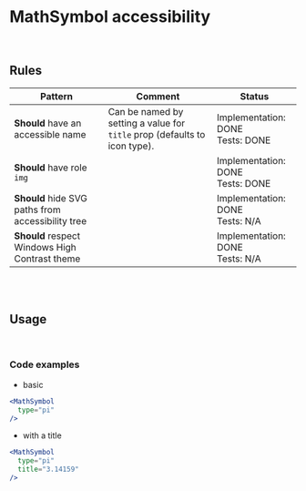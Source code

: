 # MathSymbol accessibility

<br/>

## Rules

| Pattern                                           | Comment                                                                   | Status                                |
| ------------------------------------------------- | ------------------------------------------------------------------------- | ------------------------------------- |
| **Should** have an accessible name                | Can be named by setting a value for `title` prop (defaults to icon type). | Implementation: DONE<br />Tests: DONE |
| **Should** have role `img`                        |                                                                           | Implementation: DONE<br />Tests: DONE |
| **Should** hide SVG paths from accessibility tree |                                                                           | Implementation: DONE<br />Tests: N/A  |
| **Should** respect Windows High Contrast theme    |                                                                           | Implementation: DONE<br />Tests: N/A  |

<br/>
<br/>

## Usage

<br/>

### Code examples

- basic

<!-- prettier-ignore -->
```jsx
<MathSymbol
  type="pi"
/>
```

- with a title

<!-- prettier-ignore -->
```jsx
<MathSymbol
  type="pi"
  title="3.14159"
/>
```
